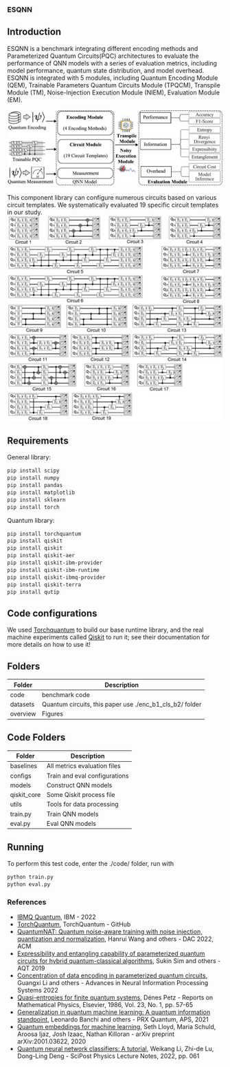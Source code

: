 ### ESQNN

## Introduction
ESQNN is a benchmark integrating different encoding methods and Parameterized Quantum Circuits(PQC) architectures to evaluate the performance of QNN models with a series of evaluation metrics, including model performance, quantum state distribution, and model overhead. ESQNN is integrated with 5 modules, including Quantum Encoding Module (QEM), Trainable Parameters Quantum Circuits Module (TPQCM), Transpile Module (TM), Noise-Injection Execution Module (NIEM), Evaluation Module (EM).

![avatar](./overview/arch.png)

This component library can configure numerous circuits based on various circuit templates. We systematically evaluated 19 specific circuit templates in our study.
![avatar](./overview/circuits.png)
## Requirements

General library:
```bash
pip install scipy
pip install numpy
pip install pandas
pip install matplotlib
pip install sklearn
pip install torch
```

Quantum library:
```bash
pip install torchquantum 
pip install qiskit
pip install qiskit
pip install qiskit-aer
pip install qiskit-ibm-provider
pip install qiskit-ibm-runtime
pip install qiskit-ibmq-provider
pip install qiskit-terra 
pip install qutip
```

## Code configurations
We used [Torchquantum](https://github.com/mit-han-lab/torchquantum) to build our base runtime library, and the real machine experiments called [Qiskit](https://docs.quantum.ibm.com/api/qiskit/0.24) to run it; see their documentation for more details on how to use it!

## Folders
| Folder      | Description |
| ----------- | ----------- |
| code      | benchmark code |
| datasets   | Quantum circuits, this paper use ./enc_b1_cls_b2/ folder |
| overview   | Figures |

## Code Folders
| Folder      | Description |
| ----------- | ----------- |
| baselines      | All metrics evaluation files |
| configs   | Train and eval configurations |
| models   | Construct QNN models |
| qiskit_core  | Some Qiskit process file |
| utils | Tools for data processing |
| train.py   | Train QNN models|
| eval.py   | Eval QNN models |


## Running

To perform this test code, enter the ./code/ folder, run with
```bash
python train.py
python eval.py
```

### References
- [IBMQ Quantum](https://quantum-computing.ibm.com/), IBM - 2022
- [TorchQuantum](https://github.com/mit-han-lab/torchquantum), TorchQuantum - GitHub
- [QuantumNAT: Quantum noise-aware training with noise injection, quantization and normalization](https://arxiv.org/abs/2110.11331), Hanrui Wang and others - DAC 2022, ACM
- [Expressibility and entangling capability of parameterized quantum circuits for hybrid quantum-classical algorithms](https://arxiv.org/abs/1905.10876), Sukin Sim and others - AQT 2019
- [Concentration of data encoding in parameterized quantum circuits](https://arxiv.org/abs/2206.08273), Guangxi Li and others - Advances in Neural Information Processing Systems 2022
- [Quasi-entropies for finite quantum systems](https://www.sciencedirect.com/science/article/pii/0034487786900674), Dénes Petz - Reports on Mathematical Physics, Elsevier, 1986, Vol. 23, No. 1, pp. 57-65
- [Generalization in quantum machine learning: A quantum information standpoint](https://arxiv.org/abs/2102.08991), Leonardo Banchi and others - PRX Quantum, APS, 2021
- [Quantum embeddings for machine learning](https://arxiv.org/abs/2001.03622), Seth Lloyd, Maria Schuld, Aroosa Ijaz, Josh Izaac, Nathan Killoran - arXiv preprint arXiv:2001.03622, 2020
- [Quantum neural network classifiers: A tutorial](https://arxiv.org/abs/2206.02806), Weikang Li, Zhi-de Lu, Dong-Ling Deng - SciPost Physics Lecture Notes, 2022, pp. 061